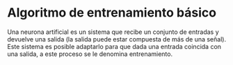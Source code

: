 # Algoritmo de entrenamiento básico

Una neurona artificial es un sistema que recibe un conjunto de entradas y devuelve una salida (la salida puede estar compuesta de más de una señal).
Este sistema es posible adaptarlo para que dada una entrada coincida con una salida, a este proceso se le denomina entrenamiento.
